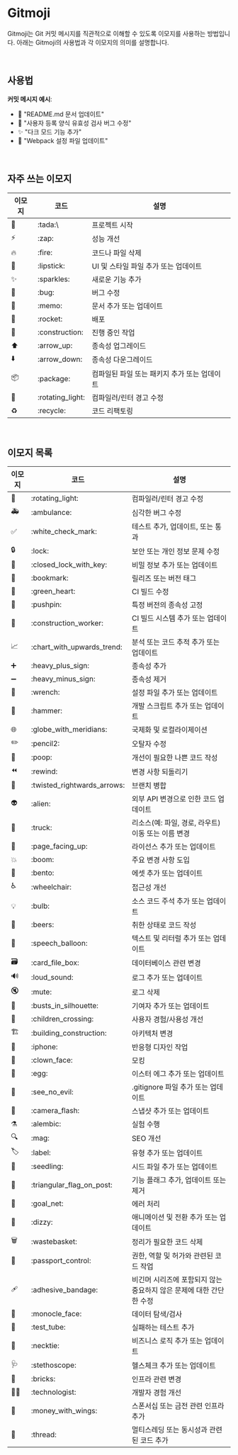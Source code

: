 # Gitmoji

Gitmoji는 Git 커밋 메시지를 직관적으로 이해할 수 있도록 이모지를 사용하는 방법입니다. 아래는 Gitmoji의 사용법과 각 이모지의 의미를 설명합니다.

<br />

## 사용법

**커밋 메시지 예시**:
   - 📝 "README.md 문서 업데이트"
   - 🐛 "사용자 등록 양식 유효성 검사 버그 수정"
   - ✨ "다크 모드 기능 추가"
   - 🔧 "Webpack 설정 파일 업데이트"

<br />

## 자주 쓰는 이모지
| 이모지 | 코드 | 설명 |
|--------|------|------|
| 🎉     | \:tada:\ | 프로젝트 시작 |
| ⚡️     | \:zap: | 성능 개선 |
| 🔥     | \:fire: | 코드나 파일 삭제 |
| 💄     | \:lipstick: | UI 및 스타일 파일 추가 또는 업데이트 |
| ✨     | \:sparkles: | 새로운 기능 추가 |
| 🐛     | \:bug: | 버그 수정 |
| 📝     | \:memo: | 문서 추가 또는 업데이트 |
| 🚀     | \:rocket: | 배포 |
| 🚧     | \:construction: | 진행 중인 작업 |
| ⬆️     | \:arrow_up: | 종속성 업그레이드 |
| ⬇️     | \:arrow_down: | 종속성 다운그레이드 |
| 📦️     | \:package: | 컴파일된 파일 또는 패키지 추가 또는 업데이트 |
| 🚨     | \:rotating_light: | 컴파일러/린터 경고 수정 |
| ♻️     | \:recycle: | 코드 리팩토링 |

<br />

## 이모지 목록
| 이모지 | 코드 | 설명 |
|--------|------|------|
| 🚨     | \:rotating_light: | 컴파일러/린터 경고 수정 |
| 🚑️     | \:ambulance: | 심각한 버그 수정 |
| ✅     | \:white_check_mark: | 테스트 추가, 업데이트, 또는 통과 |
| 🔒️     | \:lock: | 보안 또는 개인 정보 문제 수정 |
| 🔐     | \:closed_lock_with_key: | 비밀 정보 추가 또는 업데이트 |
| 🔖     | \:bookmark: | 릴리즈 또는 버전 태그 |
| 💚     | \:green_heart: | CI 빌드 수정 |
| 📌     | \:pushpin: | 특정 버전의 종속성 고정 |
| 👷     | \:construction_worker: | CI 빌드 시스템 추가 또는 업데이트 |
| 📈     | \:chart_with_upwards_trend: | 분석 또는 코드 추적 추가 또는 업데이트 |
| ➕     | \:heavy_plus_sign: | 종속성 추가 |
| ➖     | \:heavy_minus_sign: | 종속성 제거 |
| 🔧     | \:wrench: | 설정 파일 추가 또는 업데이트 |
| 🔨     | \:hammer: | 개발 스크립트 추가 또는 업데이트 |
| 🌐     | \:globe_with_meridians: | 국제화 및 로컬라이제이션 |
| ✏️     | \:pencil2: | 오탈자 수정 |
| 💩     | \:poop: | 개선이 필요한 나쁜 코드 작성 |
| ⏪️     | \:rewind: | 변경 사항 되돌리기 |
| 🔀     | \:twisted_rightwards_arrows: | 브랜치 병합 |
| 👽️     | \:alien: | 외부 API 변경으로 인한 코드 업데이트 |
| 🚚     | \:truck: | 리소스(예: 파일, 경로, 라우트) 이동 또는 이름 변경 |
| 📄     | \:page_facing_up: | 라이선스 추가 또는 업데이트 |
| 💥     | \:boom: | 주요 변경 사항 도입 |
| 🍱     | \:bento: | 에셋 추가 또는 업데이트 |
| ♿️     | \:wheelchair: | 접근성 개선 |
| 💡     | \:bulb: | 소스 코드 주석 추가 또는 업데이트 |
| 🍻     | \:beers: | 취한 상태로 코드 작성 |
| 💬     | \:speech_balloon: | 텍스트 및 리터럴 추가 또는 업데이트 |
| 🗃️     | \:card_file_box: | 데이터베이스 관련 변경 |
| 🔊     | \:loud_sound: | 로그 추가 또는 업데이트 |
| 🔇     | \:mute: | 로그 삭제 |
| 👥     | \:busts_in_silhouette: | 기여자 추가 또는 업데이트 |
| 🚸     | \:children_crossing: | 사용자 경험/사용성 개선 |
| 🏗️     | \:building_construction: | 아키텍처 변경 |
| 📱     | \:iphone: | 반응형 디자인 작업 |
| 🤡     | \:clown_face: | 모킹 |
| 🥚     | \:egg: | 이스터 에그 추가 또는 업데이트 |
| 🙈     | \:see_no_evil: | .gitignore 파일 추가 또는 업데이트 |
| 📸     | \:camera_flash: | 스냅샷 추가 또는 업데이트 |
| ⚗️     | \:alembic: | 실험 수행 |
| 🔍️     | \:mag: | SEO 개선 |
| 🏷️     | \:label: | 유형 추가 또는 업데이트 |
| 🌱     | \:seedling: | 시드 파일 추가 또는 업데이트 |
| 🚩     | \:triangular_flag_on_post: | 기능 플래그 추가, 업데이트 또는 제거 |
| 🥅     | \:goal_net: | 에러 처리 |
| 💫     | \:dizzy: | 애니메이션 및 전환 추가 또는 업데이트 |
| 🗑️     | \:wastebasket: | 정리가 필요한 코드 삭제 |
| 🛂     | \:passport_control: | 권한, 역할 및 허가와 관련된 코드 작업 |
| 🩹     | \:adhesive_bandage: | 비긴머 시리즈에 포함되지 않는 중요하지 않은 문제에 대한 간단한 수정 |
| 🧐     | \:monocle_face: | 데이터 탐색/검사 |
| 🧪     | \:test_tube: | 실패하는 테스트 추가 |
| 👔     | \:necktie: | 비즈니스 로직 추가 또는 업데이트 |
| 🩺     | \:stethoscope: | 헬스체크 추가 또는 업데이트 |
| 🧱     | \:bricks: | 인프라 관련 변경 |
| 🧑‍💻     | \:technologist: | 개발자 경험 개선 |
| 💸     | \:money_with_wings: | 스폰서십 또는 금전 관련 인프라 추가 |
| 🧵     | \:thread: | 멀티스레딩 또는 동시성과 관련된 코드 추가 |
